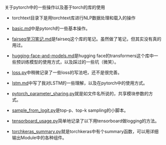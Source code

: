 关于pytorch中的一些操作以及基于torch的库的使用

- torchtext目录下是用torchtext库进行NLP数据处理和载入的操作

- [basic.md](basic.md)中是pytorch的一些基本操作。

- [fairseq学习笔记.md](fairseq学习笔记.md)是fairseq这个库的笔记。虽然做了笔记，但其实没有真的用过。

- [hugging-face-and-models.md](hugging-face-and-models.md)是hugging face的transformers这个库中一些预训练模型的使用方式，以及踩过的一些坑（微笑）。

- [loss.py](loss.py)中稍微记录了一些loss的写法吧，还不是很完善。

- [lstm.md](lstm.md)中写了我对LSTM的一些理解，以及在pytorch中的使用方式。

- [pytorch_parameter_sharing.py](pytorch_parameter_sharing.py)就是如文件名所说的，共享模块参数的方式。

- [sample_from_logit.py](sample_from_logit.py)是top-p、top-k sampling的小脚本。

- [tensorboard_usage.py](tensorboard_usage.py)简单地记录了以下用tensorboard做logging的方法。

- [torchkeras_summary.py](torchkeras_summary.py)就是torchkeras中有个summary函数，可以用详细输出Module中的各种组件。


